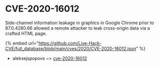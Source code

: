 # CVE-2020-16012

Side-channel information leakage in graphics in Google Chrome prior to 87.0.4280.66 allowed a remote attacker to leak cross-origin data via a crafted HTML page.

{% embed url="https://github.com/Live-Hack-CVE/full_database/blob/main/cves/2020/CVE-2020-16012.json" %}


* aleksejspopovs ~> [cve-2020-16012](https://www.alice-snow.ru/2020/database/cve-2020-16012/cve-2020-16012-aleksejspopovs)